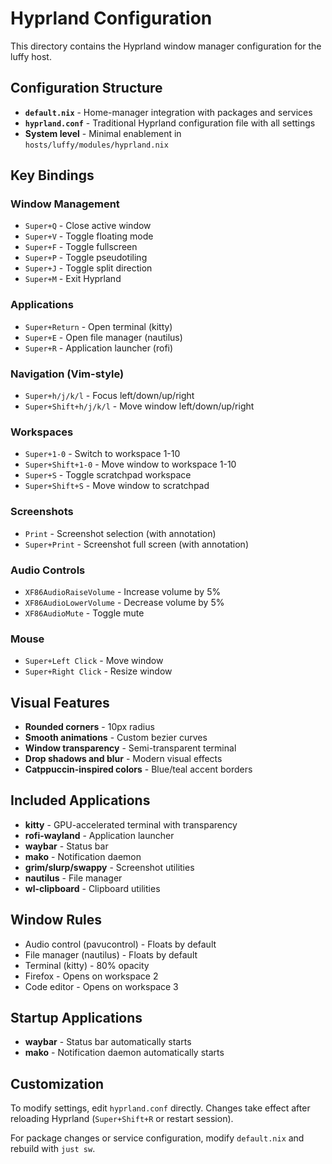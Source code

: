 # Hyprland Configuration

This directory contains the Hyprland window manager configuration for the luffy host.

## Configuration Structure

- **`default.nix`** - Home-manager integration with packages and services
- **`hyprland.conf`** - Traditional Hyprland configuration file with all settings
- **System level** - Minimal enablement in `hosts/luffy/modules/hyprland.nix`

## Key Bindings

### Window Management
- `Super+Q` - Close active window
- `Super+V` - Toggle floating mode
- `Super+F` - Toggle fullscreen
- `Super+P` - Toggle pseudotiling
- `Super+J` - Toggle split direction
- `Super+M` - Exit Hyprland

### Applications
- `Super+Return` - Open terminal (kitty)
- `Super+E` - Open file manager (nautilus)
- `Super+R` - Application launcher (rofi)

### Navigation (Vim-style)
- `Super+h/j/k/l` - Focus left/down/up/right
- `Super+Shift+h/j/k/l` - Move window left/down/up/right

### Workspaces
- `Super+1-0` - Switch to workspace 1-10
- `Super+Shift+1-0` - Move window to workspace 1-10
- `Super+S` - Toggle scratchpad workspace
- `Super+Shift+S` - Move window to scratchpad

### Screenshots
- `Print` - Screenshot selection (with annotation)
- `Super+Print` - Screenshot full screen (with annotation)

### Audio Controls
- `XF86AudioRaiseVolume` - Increase volume by 5%
- `XF86AudioLowerVolume` - Decrease volume by 5%
- `XF86AudioMute` - Toggle mute

### Mouse
- `Super+Left Click` - Move window
- `Super+Right Click` - Resize window

## Visual Features

- **Rounded corners** - 10px radius
- **Smooth animations** - Custom bezier curves
- **Window transparency** - Semi-transparent terminal
- **Drop shadows and blur** - Modern visual effects
- **Catppuccin-inspired colors** - Blue/teal accent borders

## Included Applications

- **kitty** - GPU-accelerated terminal with transparency
- **rofi-wayland** - Application launcher
- **waybar** - Status bar
- **mako** - Notification daemon
- **grim/slurp/swappy** - Screenshot utilities
- **nautilus** - File manager
- **wl-clipboard** - Clipboard utilities

## Window Rules

- Audio control (pavucontrol) - Floats by default
- File manager (nautilus) - Floats by default
- Terminal (kitty) - 80% opacity
- Firefox - Opens on workspace 2
- Code editor - Opens on workspace 3

## Startup Applications

- **waybar** - Status bar automatically starts
- **mako** - Notification daemon automatically starts

## Customization

To modify settings, edit `hyprland.conf` directly. Changes take effect after reloading Hyprland (`Super+Shift+R` or restart session).

For package changes or service configuration, modify `default.nix` and rebuild with `just sw`.